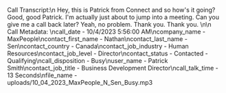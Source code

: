 Call Transcript:\n Hey, this is Patrick from Connect and so how's it going? Good, good Patrick. I'm actually just about to jump into a meeting. Can you give me a call back later? Yeah, no problem. Thank you. Thank you. \n\n Call Metadata: \ncall_date - 10/4/2023 5:56:00 AM\ncompany_name - MaxPeople\ncontact_first_name - Nathan\ncontact_last_name - Sen\ncontact_country - Canada\ncontact_job_industry - Human Resources\ncontact_job_level - Director\ncontact_status - Contacted - Qualifying\ncall_disposition - Busy\nuser_name - Patrick Smith\ncontact_job_title - Business Development Director\ncall_talk_time - 13 Seconds\nfile_name - uploads/10_04_2023_MaxPeople_N_Sen_Busy.mp3
